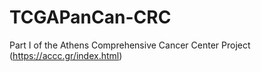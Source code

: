 # TCGAPanCan-CRC
Part I of the Athens Comprehensive Cancer Center Project (https://accc.gr/index.html)

